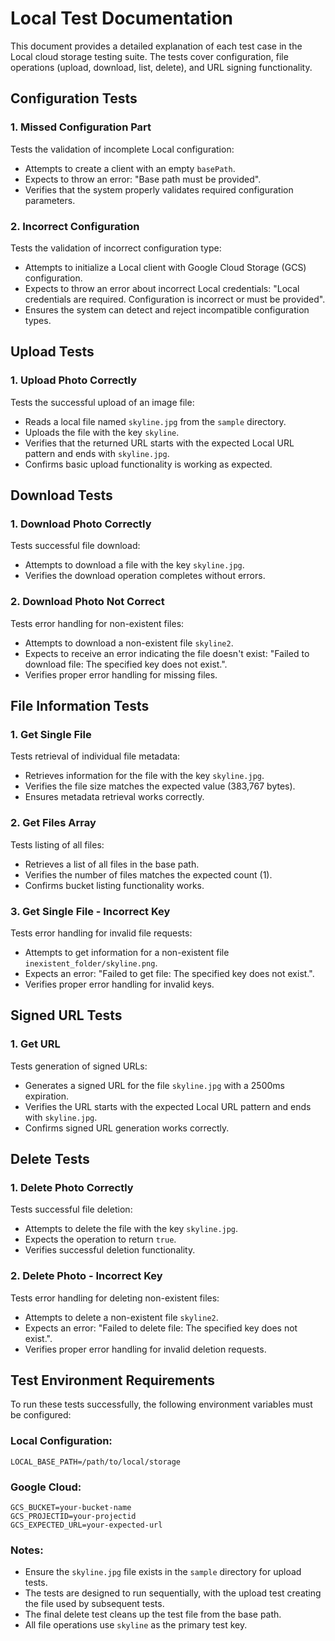 # Local Test Documentation

This document provides a detailed explanation of each test case in the Local cloud storage testing suite. The tests cover configuration, file operations (upload, download, list, delete), and URL signing functionality.

## Configuration Tests

### 1. Missed Configuration Part

Tests the validation of incomplete Local configuration:

- Attempts to create a client with an empty `basePath`.
- Expects to throw an error: "Base path must be provided".
- Verifies that the system properly validates required configuration parameters.

### 2. Incorrect Configuration

Tests the validation of incorrect configuration type:

- Attempts to initialize a Local client with Google Cloud Storage (GCS) configuration.
- Expects to throw an error about incorrect Local credentials: "Local credentials are required. Configuration is incorrect or must be provided".
- Ensures the system can detect and reject incompatible configuration types.

## Upload Tests

### 1. Upload Photo Correctly

Tests the successful upload of an image file:

- Reads a local file named `skyline.jpg` from the `sample` directory.
- Uploads the file with the key `skyline`.
- Verifies that the returned URL starts with the expected Local URL pattern and ends with `skyline.jpg`.
- Confirms basic upload functionality is working as expected.

## Download Tests

### 1. Download Photo Correctly

Tests successful file download:

- Attempts to download a file with the key `skyline.jpg`.
- Verifies the download operation completes without errors.

### 2. Download Photo Not Correct

Tests error handling for non-existent files:

- Attempts to download a non-existent file `skyline2`.
- Expects to receive an error indicating the file doesn't exist: "Failed to download file: The specified key does not exist.".
- Verifies proper error handling for missing files.

## File Information Tests

### 1. Get Single File

Tests retrieval of individual file metadata:

- Retrieves information for the file with the key `skyline.jpg`.
- Verifies the file size matches the expected value (383,767 bytes).
- Ensures metadata retrieval works correctly.

### 2. Get Files Array

Tests listing of all files:

- Retrieves a list of all files in the base path.
- Verifies the number of files matches the expected count (1).
- Confirms bucket listing functionality works.

### 3. Get Single File - Incorrect Key

Tests error handling for invalid file requests:

- Attempts to get information for a non-existent file `inexistent_folder/skyline.png`.
- Expects an error: "Failed to get file: The specified key does not exist.".
- Verifies proper error handling for invalid keys.

## Signed URL Tests

### 1. Get URL

Tests generation of signed URLs:

- Generates a signed URL for the file `skyline.jpg` with a 2500ms expiration.
- Verifies the URL starts with the expected Local URL pattern and ends with `skyline.jpg`.
- Confirms signed URL generation works correctly.

## Delete Tests

### 1. Delete Photo Correctly

Tests successful file deletion:

- Attempts to delete the file with the key `skyline.jpg`.
- Expects the operation to return `true`.
- Verifies successful deletion functionality.

### 2. Delete Photo - Incorrect Key

Tests error handling for deleting non-existent files:

- Attempts to delete a non-existent file `skyline2`.
- Expects an error: "Failed to delete file: The specified key does not exist.".
- Verifies proper error handling for invalid deletion requests.

## Test Environment Requirements

To run these tests successfully, the following environment variables must be configured:

### Local Configuration:

```env
LOCAL_BASE_PATH=/path/to/local/storage
```

### Google Cloud:

```env
GCS_BUCKET=your-bucket-name
GCS_PROJECTID=your-projectid
GCS_EXPECTED_URL=your-expected-url
```

### Notes:

- Ensure the `skyline.jpg` file exists in the `sample` directory for upload tests.
- The tests are designed to run sequentially, with the upload test creating the file used by subsequent tests.
- The final delete test cleans up the test file from the base path.
- All file operations use `skyline` as the primary test key.
